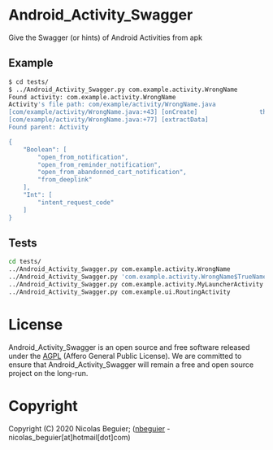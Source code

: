# Android_Activity_Swagger

Give the Swagger (or hints) of Android Activities from apk


## Example

```bash
$ cd tests/
$ ../Android_Activity_Swagger.py com.example.activity.WrongName
Found activity: com.example.activity.WrongName
Activity's file path: com/example/activity/WrongName.java
[com/example/activity/WrongName.java:+43] [onCreate]                 this.f4672b = getIntent().getExtras();
[com/example/activity/WrongName.java:+77] [extractData]                 str = getIntent().getDataString();
Found parent: Activity

{
    "Boolean": [
        "open_from_notification",
        "open_from_reminder_notification",
        "open_from_abandonned_cart_notification",
        "from_deeplink"
    ],
    "Int": [
        "intent_request_code"
    ]
}
```

## Tests

```bash
cd tests/
../Android_Activity_Swagger.py com.example.activity.WrongName
../Android_Activity_Swagger.py 'com.example.activity.WrongName$TrueName'
../Android_Activity_Swagger.py com.example.activity.MyLauncherActivity
../Android_Activity_Swagger.py com.example.ui.RoutingActivity
```

# License
Android_Activity_Swagger is an open source and free software released under the [AGPL](https://github.com/nbeguier/Android_Activity_Swagger/blob/master/LICENSE) (Affero General Public License). We are committed to ensure that Android_Activity_Swagger will remain a free and open source project on the long-run.

# Copyright
Copyright (C) 2020  Nicolas Beguier; ([nbeguier](https://beguier.eu/nicolas/) - nicolas_beguier[at]hotmail[dot]com)
